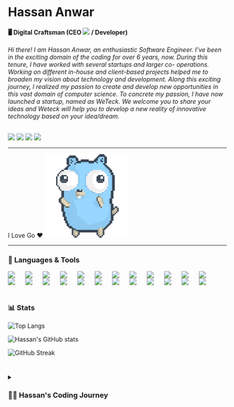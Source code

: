 # Hassan Anwar


**🖥️ Digital Craftsman (CEO 
<a href="https://linkedin.com/company/weteck" style=""><img width="80px" src="https://www.weteck.co/wp-content/uploads/2022/02/Weteck-Website-Logo-White.png" /></a>
/ Developer)**
<br/>
<br/>
_Hi there! I am Hassan Anwar, an enthusiastic Software Engineer. I’ve been in the exciting domain of the coding for over 6 years, now. During this tenure, I have worked with several startups and larger co- operations. Working on different in-house and client-based projects helped me to broaden my vision about technology and development. Along this exciting journey, I realized my passion to create and develop new opportunities in this vast domain of computer science. To concrete my passion, I have now launched a startup, named as WeTeck. We welcome you to share your ideas and Weteck will help you to develop a new reality of innovative technology based on your idea/dream._
<br/>
<br/>
<p align="left">
<a href="https://linkedin.com/in/hassan-algo"><img src="https://img.shields.io/badge/LinkedIn-0077B5?style=for-the-badge&logo=linkedin&logoColor=white" /></a>
<a href="https://instagram.com/hassan.oppa"><img src="https://img.shields.io/badge/Instagram-E4405F?style=for-the-badge&logo=instagram&logoColor=white" /></a>
<a href="https://discord.gg/user/hassanalgo"><img src="https://img.shields.io/badge/Discord-5865F2?style=for-the-badge&logo=discord&logoColor=white" /></a>
<a href="https://www.youtube.com/channel/UCmG8np1WdVB3rp35ejMVn4A"><img src="https://img.shields.io/badge/Youtube-FF0000?style=for-the-zadge&logo=youtube&logoColor=white" /></a>
</p>

<hr>

I Love Go :heart: ![gopher dancing](./dancing-gopher.gif)

<hr>

### 🧰 Languages & Tools

<img  align="left" width="30px" style="padding-right:10px" src="https://cdn.jsdelivr.net/gh/devicons/devicon/icons/go/go-original.svg" />
<img align="left" width="30px" style="padding-right:10px" src="https://cdn.jsdelivr.net/gh/devicons/devicon/icons/react/react-original.svg">
<img align="left" width="30px" style="padding-right:10px" src="https://cdn.jsdelivr.net/gh/devicons/devicon/icons/cplusplus/cplusplus-original.svg">
<img align="left" width="30px" style="padding-right:10px" src="https://cdn.jsdelivr.net/gh/devicons/devicon/icons/csharp/csharp-original.svg">
<img align="left" width="30px" style="padding-right:10px" src="https://cdn.jsdelivr.net/gh/devicons/devicon/icons/javascript/javascript-original.svg">
<img align="left" width="30px" style="padding-right:10px" src="https://cdn.jsdelivr.net/gh/devicons/devicon/icons/typescript/typescript-original.svg">
<img align="left" width="30px" style="padding-right:10px" src="https://cdn.jsdelivr.net/gh/devicons/devicon/icons/php/php-original.svg" />
<img align="left" width="30px" style="padding-right:10px" src="https://cdn.jsdelivr.net/gh/devicons/devicon/icons/python/python-original.svg" />
<img align="left" width="30px" style="padding-right:10px" src="https://cdn.jsdelivr.net/gh/devicons/devicon/icons/java/java-original.svg" />
<img  align="left" width="30px" style="padding-right:10px" src="https://cdn.jsdelivr.net/gh/devicons/devicon/icons/nextjs/nextjs-original.svg" />
<img  align="left" width="30px" style="padding-right:10px" src="https://cdn.jsdelivr.net/gh/devicons/devicon/icons/electron/electron-original.svg" />
<img  align="left" width="30px" style="padding-right:10px" src="https://cdn.jsdelivr.net/gh/devicons/devicon/icons/nodejs/nodejs-original.svg" />
<img  align="left" width="30px" style="padding-right:10px" src="https://cdn.jsdelivr.net/gh/devicons/devicon/icons/mysql/mysql-original.svg" />
<img  align="left" width="30px" style="padding-right:10px" src="https://cdn.jsdelivr.net/gh/devicons/devicon/icons/mongodb/mongodb-original.svg" />
<img align="left" width="30px" style="padding-right:10px" src="https://cdn.jsdelivr.net/gh/devicons/devicon/icons/postgresql/postgresql-original.svg" />
<img align="left" width="30px" style="padding-right:10px"  src="https://cdn.jsdelivr.net/gh/devicons/devicon/icons/unity/unity-original.svg" />              
<img  align="left" width="30px" style="padding-right:10px" src="https://cdn.jsdelivr.net/gh/devicons/devicon/icons/android/android-original.svg" />
<img align="left" width="30px" style="padding-right:10px"  src="https://cdn.jsdelivr.net/gh/devicons/devicon/icons/linux/linux-original.svg" />
<img  align="left" width="30px" style="padding-right:10px" src="https://cdn.jsdelivr.net/gh/devicons/devicon/icons/git/git-original.svg" />
<img  align="left" width="30px" style="padding-right:10px" src="https://cdn.jsdelivr.net/gh/devicons/devicon/icons/github/github-original.svg" />
<img  align="left" width="30px" style="padding-right:10px" src="https://cdn.jsdelivr.net/gh/devicons/devicon/icons/html5/html5-original.svg" />
<img  align="left" width="30px" style="padding-right:10px" src="https://cdn.jsdelivr.net/gh/devicons/devicon/icons/css3/css3-original.svg" />
<img  align="left" width="30px" style="padding-right:10px" src="https://cdn.jsdelivr.net/gh/devicons/devicon/icons/tailwindcss/tailwindcss-original-wordmark.svg" />
<img align="left" width="30px" style="padding-right:10px"  src="https://cdn.jsdelivr.net/gh/devicons/devicon/icons/bash/bash-original.svg" />
          
<br>
<br>

#

### 📊 Stats
![Top Langs](https://github-readme-stats-nu-khaki.vercel.app/api/top-langs/?username=hassan-algo&theme=dark&layout=pie)

![Hassan's GitHub stats](https://github-readme-stats-nu-khaki.vercel.app/api?username=hassan-algo&show_icons=true&theme=gruvbox)

![GitHub Streak](https://streak-stats.demolab.com?user=hassan-algo&theme=gruvbox&border_radius=4.5)

#

<details>
 <summary><h3>👨‍💻 Hassan's Coding Journey</h3></summary>
   I started my coding journey as a naive computer science student with a passion to learn everything I could about this programming world - code, unix, linux, hacking and game dev. It all started when I started wondering how games are made and I got a free membership plan of <a href="https://www.lynda.com.cach3.com">Lynda.com</a>. There I started learning about game dev. I didn't know what I was doing but It was fun. Then I got to my first programming course and my teacher told me that I would be a good computer scientist. It was amazing hearing those words. Things started to make sence to me. I loved it. I was good at it. I wanted to have a safe job and a career in game dev. But as I got older I understood that computer science is a vaste field. I started to discover more. I learned game dev, web dev, mobile dev and desktop app development. I was not the best in my class but I was the one people try to reach while having programming issues. Then I realised my obsession with learing is motivated from helping others. I wanted to create opportunities and then in March 2022, I started my own startup named "<a href="https://linkedin.com/company/weteck">WeTeck</a>" and in November 2022, I have 5 employees in my startup and we've taught 4 interns. My Dream is to make WeTeck one of the best companies of the world because I know I can do this.
